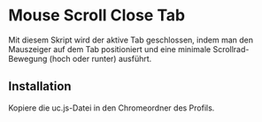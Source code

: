 # Mouse Scroll Close Tab
Mit diesem Skript wird der aktive Tab geschlossen, indem man den Mauszeiger auf dem Tab positioniert und eine minimale Scrollrad-Bewegung 
(hoch oder runter) ausführt.

## Installation
Kopiere die uc.js-Datei in den Chromeordner des Profils.

